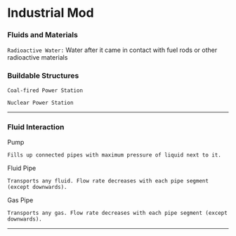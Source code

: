 # Industrial Mod

### Fluids and Materials

``Radioactive Water:``
Water after it came in contact with fuel rods or other radioactive materials


### Buildable Structures

``Coal-fired Power Station``


``Nuclear Power Station``


---

### Fluid Interaction

Pump
```
Fills up connected pipes with maximum pressure of liquid next to it.
```

Fluid Pipe
```
Transports any fluid. Flow rate decreases with each pipe segment (except downwards).
```

Gas Pipe
```
Transports any gas. Flow rate decreases with each pipe segment (except downwards).
```

---
